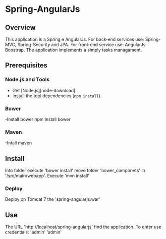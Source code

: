 # Spring-AngularJs

## Overview

This application is a Spring e AngularJs.
For  back-end services  use: Spring-MVC, Spring-Security and JPA.
For front-end service use: AngularJs, Boostrap.
The application implements a simply tasks managament.

## Prerequisites


### Node.js and Tools

- Get [Node.js][node-download].
- Install the tool dependencies (`npm install`).

### Bower
-Install bower npm install bower

### Maven
-Intall maven

## Install
 Into folder execute
 'bower install'
 move folder 'bower_componets' in '/src/main/webapp'.
 Execute 
 'mvn install'
 
 ### Deploy
 Deploy on Tomcat 7 the 'spring-angularjs.war'

## Use
The URL 'http://localhost/spring-angularjs' find the application.
To enter use credentials: 'admin' 'admin'
 